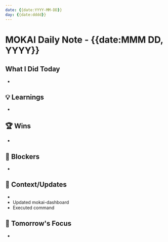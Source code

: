 ```yaml
---
date: {{date:YYYY-MM-DD}}
day: {{date:dddd}}
---
```

# MOKAI Daily Note - {{date:MMM DD, YYYY}}

## What I Did Today
-

## 💡 Learnings
-

## 🏆 Wins
-

## 🚨 Blockers
-

## 📝 Context/Updates
-
- Updated mokai-dashboard
- Executed  command

## 🎯 Tomorrow's Focus
-
